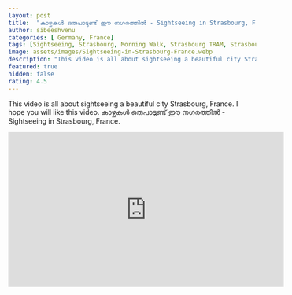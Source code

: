 ```yaml
---
layout: post
title:  "കാഴ്ചകൾ ഒരുപാടുണ്ട് ഈ നഗരത്തിൽ - Sightseeing in Strasbourg, France"
author: sibeeshvenu
categories: [ Germany, France]
tags: [Sightseeing, Strasbourg, Morning Walk, Strasbourg TRAM, Strasbourg Public Transport, Alsace, France, Historical City in France, History France, Beautiful Nature, Malayalam, Sibeesh Passion, Njan Oru Malayali, ഞാൻ ഒരു മലയാളി, Germaniyile Nalukal, Germany, Malayali in Germany, Indians in Germany, Keralite in Germany, Malayalees in Germany, Malayali in France, sibeeshpassion.com, sibeeshvenu.com]
image: assets/images/Sightseeing-in-Strasbourg-France.webp
description: "This video is all about sightseeing a beautiful city Strasbourg, France. I hope you will like this video. കാഴ്ചകൾ ഒരുപാടുണ്ട് ഈ നഗരത്തിൽ - Sightseeing in Strasbourg, France."
featured: true
hidden: false
rating: 4.5
---
```


This video is all about sightseeing a beautiful city Strasbourg, France. I hope you will like this video. കാഴ്ചകൾ ഒരുപാടുണ്ട് ഈ നഗരത്തിൽ - Sightseeing in Strasbourg, France.

<iframe width="560" height="315" src="https://www.youtube.com/embed/Lx0A4qU-rAg" frameborder="0" allow="accelerometer; autoplay; encrypted-media; gyroscope; picture-in-picture" allowfullscreen></iframe>
